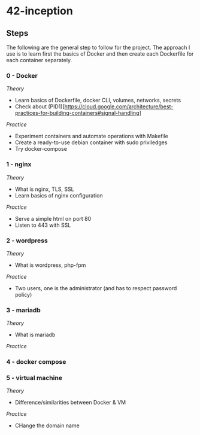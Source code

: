 # 42-inception
## Steps
The following are the general step to follow for the project. The approach I use is to learn first the basics of Docker and then create each Dockerfile for each container separately.

### 0 - Docker  
_Theory_
- Learn basics of Dockerfile, docker CLI, volumes, networks, secrets
- Check about (PID1)[https://cloud.google.com/architecture/best-practices-for-building-containers#signal-handling]

_Practice_
- Experiment containers and automate operations with Makefile
- Create a ready-to-use debian container with sudo priviledges
- Try docker-compose

### 1 - nginx
_Theory_
- What is nginx, TLS, SSL
- Learn basics of nginx configuration  

_Practice_
- Serve a simple html on port 80
- Listen to 443 with SSL

### 2 - wordpress
_Theory_
- What is wordpress, php-fpm

_Practice_
- Two users, one is the administrator (and has to respect password policy)

### 3 - mariadb
_Theory_
- What is mariadb

_Practice_

### 4 - docker compose

### 5 - virtual machine
_Theory_
- Difference/similarities between Docker & VM

_Practice_
- CHange the domain name